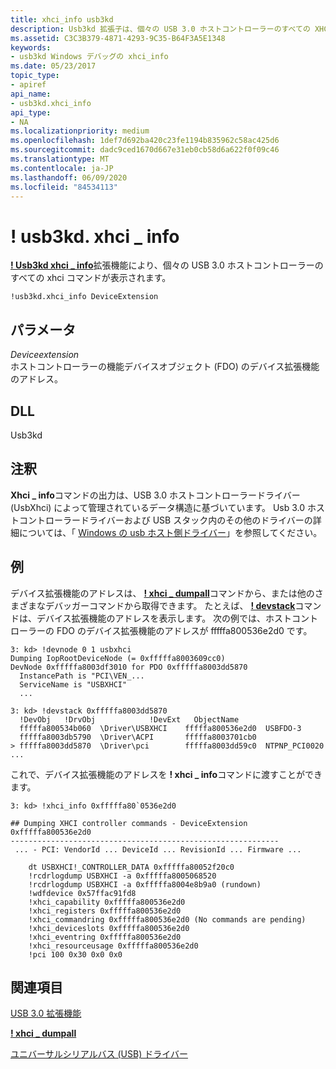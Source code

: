 ```yaml
---
title: xhci_info usb3kd
description: Usb3kd 拡張子は、個々の USB 3.0 ホストコントローラーのすべての XHCI コマンドを表示し xhci_info ます。
ms.assetid: C3C3B379-4871-4293-9C35-B64F3A5E1348
keywords:
- usb3kd Windows デバッグの xhci_info
ms.date: 05/23/2017
topic_type:
- apiref
api_name:
- usb3kd.xhci_info
api_type:
- NA
ms.localizationpriority: medium
ms.openlocfilehash: 1def7d692ba420c23fe1194b835962c58ac425d6
ms.sourcegitcommit: dadc9ced1670d667e31eb0cb58d6a622f0f09c46
ms.translationtype: MT
ms.contentlocale: ja-JP
ms.lasthandoff: 06/09/2020
ms.locfileid: "84534113"
---
```

# <a name="usb3kdxhci_info"></a>! usb3kd. xhci \_ info


[**! Usb3kd xhci \_ info**](-usb3kd-device-info.md)拡張機能により、個々の USB 3.0 ホストコントローラーのすべての xhci コマンドが表示されます。

```dbgcmd
!usb3kd.xhci_info DeviceExtension
```

## <a name="span-idddk__devobj_dbgspanspan-idddk__devobj_dbgspanparameters"></a><span id="ddk__devobj_dbg"></span><span id="DDK__DEVOBJ_DBG"></span>パラメータ


<span id="_______DeviceExtension______"></span><span id="_______deviceextension______"></span><span id="_______DEVICEEXTENSION______"></span>*Deviceextension*   
ホストコントローラーの機能デバイスオブジェクト (FDO) のデバイス拡張機能のアドレス。

## <a name="span-iddllspanspan-iddllspandll"></a><span id="DLL"></span><span id="dll"></span>DLL


Usb3kd

<a name="remarks"></a>注釈
-------

**Xhci \_ info**コマンドの出力は、USB 3.0 ホストコントローラードライバー (UsbXhci) によって管理されているデータ構造に基づいています。 Usb 3.0 ホストコントローラードライバーおよび USB スタック内のその他のドライバーの詳細については、「 [Windows の usb ホスト側ドライバー](https://docs.microsoft.com/windows-hardware/drivers/usbcon/usb-3-0-driver-stack-architecture)」を参照してください。

<a name="examples"></a>例
--------

デバイス拡張機能のアドレスは、 [**! xhci \_ dumpall**](-usb3kd-xhci-dumpall.md)コマンドから、または他のさまざまなデバッガーコマンドから取得できます。 たとえば、 [**! devstack**](-devstack.md)コマンドは、デバイス拡張機能のアドレスを表示します。 次の例では、ホストコントローラーの FDO のデバイス拡張機能のアドレスが fffffa800536e2d0 です。

```dbgcmd
3: kd> !devnode 0 1 usbxhci
Dumping IopRootDeviceNode (= 0xfffffa8003609cc0)
DevNode 0xfffffa8003df3010 for PDO 0xfffffa8003dd5870
  InstancePath is "PCI\VEN_...
  ServiceName is "USBXHCI"
  ...

3: kd> !devstack 0xfffffa8003dd5870
  !DevObj   !DrvObj            !DevExt   ObjectName
  fffffa800534b060  \Driver\USBXHCI    fffffa800536e2d0  USBFDO-3
  fffffa8003db5790  \Driver\ACPI       fffffa8003701cb0  
> fffffa8003dd5870  \Driver\pci        fffffa8003dd59c0  NTPNP_PCI0020
...
```

これで、デバイス拡張機能のアドレスを **! xhci \_ info**コマンドに渡すことができます。

```dbgcmd
3: kd> !xhci_info 0xfffffa80`0536e2d0

## Dumping XHCI controller commands - DeviceExtension 0xfffffa800536e2d0
------------------------------------------------------------
 ... - PCI: VendorId ... DeviceId ... RevisionId ... Firmware ...

    dt USBXHCI!_CONTROLLER_DATA 0xfffffa80052f20c0
    !rcdrlogdump USBXHCI -a 0xfffffa8005068520
    !rcdrlogdump USBXHCI -a 0xfffffa8004e8b9a0 (rundown)
    !wdfdevice 0x57ffac91fd8
    !xhci_capability 0xfffffa800536e2d0
    !xhci_registers 0xfffffa800536e2d0
    !xhci_commandring 0xfffffa800536e2d0 (No commands are pending)
    !xhci_deviceslots 0xfffffa800536e2d0
    !xhci_eventring 0xfffffa800536e2d0
    !xhci_resourceusage 0xfffffa800536e2d0
    !pci 100 0x30 0x0 0x0
```

## <a name="span-idsee_alsospansee-also"></a><span id="see_also"></span>関連項目


[USB 3.0 拡張機能](usb-3-extensions.md)

[**! xhci \_ dumpall**](-usb3kd-xhci-dumpall.md)

[ユニバーサルシリアルバス (USB) ドライバー](https://docs.microsoft.com/windows-hardware/drivers/usbcon/)

 

 






